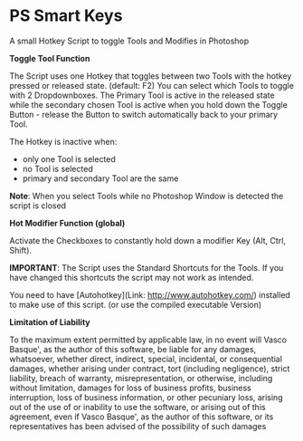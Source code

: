 # PS Smart Keys

A small Hotkey Script to toggle Tools and Modifies in Photoshop

**Toggle Tool Function**


The Script uses one Hotkey that toggles between two Tools with the hotkey pressed or released state. (default: F2)
You can select which Tools to toggle with 2 Dropdownboxes. The Primary Tool is active in the released state while the secondary chosen Tool is active when you hold down the Toggle Button - release the Button to switch automatically back to your primary Tool.

The Hotkey is inactive when:

- only one Tool is selected
- no Tool is selected
- primary and secondary Tool are the same

**Note**: When you select Tools while no Photoshop Window is detected the script is closed


**Hot Modifier Function (global)**

Activate the Checkboxes to constantly hold down a modifier Key (Alt, Ctrl, Shift).



**IMPORTANT**: The Script uses the Standard Shortcuts for the Tools. If you have changed this shortcuts the script may not work as intended.

You need to have [Autohotkey](Link: http://www.autohotkey.com/) installed to make use of this script. (or use the compiled executable Version)



**Limitation of Liability**

To the maximum extent permitted by applicable law, in no event will Vasco Basque', as the author of this software, be liable for any damages, whatsoever, whether direct, indirect, special, incidental, or consequential damages, whether arising under contract, tort (including negligence), strict liability, breach of warranty, misrepresentation, or otherwise, including without limitation, damages for loss of business profits, business interruption, loss of business information, or other pecuniary loss, arising out of the use of or inability to use the software, or arising out of this agreement, even if Vasco Basque', as the author of this software, or its representatives has been advised of the possibility of such damages
